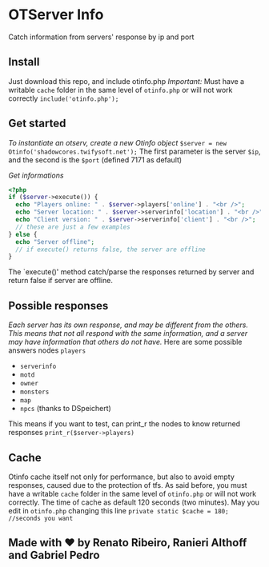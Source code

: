 OTServer Info
======
Catch information from servers' response by ip and port

Install
------
Just download this repo, and include otinfo.php
*Important:* Must have a writable `cache` folder in the same level of `otinfo.php` or will not work correctly
`include('otinfo.php');`

Get started
------
*To instantiate an otserv, create a new Otinfo object*
`$server = new Otinfo('shadowcores.twifysoft.net');`
The first parameter is the server `$ip`, and the second is the `$port` (defined 7171 as default)

*Get informations*
```php
<?php
if ($server->execute()) {
  echo "Players online: " . $server->players['online'] . "<br />";
  echo "Server location: " . $server->serverinfo['location'] . "<br />";
  echo "Client version: " . $server->serverinfo['client'] . "<br />";
  // these are just a few examples
} else {
  echo "Server offline";
  // if execute() returns false, the server are offline
}
```
The `execute()' method catch/parse the responses returned by server and return false if server are offline.

Possible responses
------
*Each server has its own response, and may be different from the others. This means that not all respond with the same information, and a server may have information that others do not have.*
Here are some possible answers nodes
 `players`
* `serverinfo`
* `motd`
* `owner`
* `monsters`
* `map`
* `npcs` (thanks to DSpeichert)

This means if you want to test, can print_r the nodes to know returned responses `print_r($server->players)` 

Cache
------
Otinfo cache itself not only for performance, but also to avoid empty responses, caused due to the protection of tfs.
As said before, you must have a writable `cache` folder in the same level of `otinfo.php` or will not work correctly.
The time of cache as default 120 seconds (two minutes). May you edit in `otinfo.php` changing this line
`private static $cache = 180; //seconds you want`

Made with :heart: by Renato Ribeiro, Ranieri Althoff and Gabriel Pedro
------
